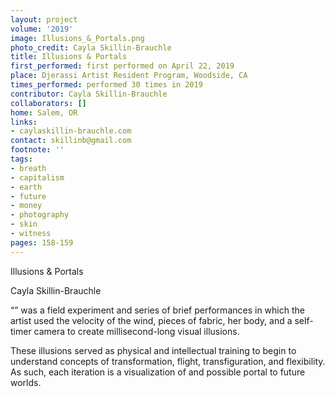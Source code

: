 ```yaml
---
layout: project
volume: '2019'
image: Illusions_&_Portals.png
photo_credit: Cayla Skillin-Brauchle
title: Illusions & Portals
first_performed: first performed on April 22, 2019
place: Djerassi Artist Resident Program, Woodside, CA
times_performed: performed 30 times in 2019
contributor: Cayla Skillin-Brauchle
collaborators: []
home: Salem, OR
links:
- caylaskillin-brauchle.com
contact: skillinb@gmail.com
footnote: ''
tags:
- breath
- capitalism
- earth
- future
- money
- photography
- skin
- witness
pages: 158-159
---
```


Illusions & Portals

Cayla Skillin-Brauchle

“” was a field experiment and series of brief performances in which the artist used the velocity of the wind, pieces of fabric, her body, and a self-timer camera to create millisecond-long visual illusions.

These illusions served as physical and intellectual training to begin to understand concepts of transformation, flight, transfiguration, and flexibility. As such, each iteration is a visualization of and possible portal to future worlds.
